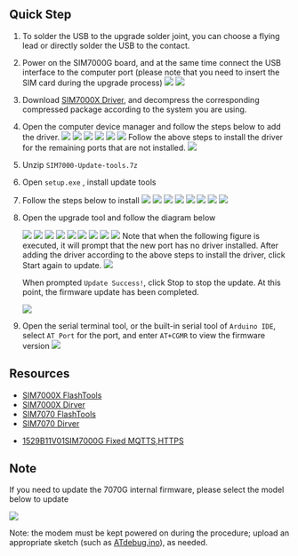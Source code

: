
## Quick Step

1. To solder the USB to the upgrade solder joint, you can choose a flying lead or directly solder the USB to the contact.
2. Power on the SIM7000G board, and at the same time connect the USB interface to the computer port (please note that you need to insert the SIM card during the upgrade process)
    ![](../image/16.png)
    ![](../image/17.png)
3. Download [SIM7000X Driver](https://1drv.ms/u/s!AmbpOqVezk5drS-ateuVXXDK1ulv?e=yc0kXz), and decompress the corresponding compressed package according to the system you are using.
4. Open the computer device manager and follow the steps below to add the driver.
    ![](../image/18.png)
    ![](../image/19.png)
    ![](../image/20.png)
    ![](../image/21.png)
    ![](../image/22.png)
    ![](../image/23.png)
    Follow the above steps to install the driver for the remaining ports that are not installed.
    ![](../image/24.png)

5. Unzip `SIM7000-Update-tools.7z`
6. Open `setup.exe` , install update tools
7. Follow the steps below to install
    ![](../image/1.png)
    ![](../image/2.png)
    ![](../image/3.png)
    ![](../image/4.png)
    ![](../image/5.png)
    ![](../image/6.png)
    ![](../image/7.png)
    ![](../image/8.png)

8. Open the upgrade tool and follow the diagram below

    ![](../image/9.png)
    ![](../image/10.png)
    ![](../image/11.png)
    ![](../image/12.png)
    ![](../image/13.png)
    ![](../image/14.png)
    ![](../image/15.png)
    ![](../image/25.png)
    ![](../image/26.png)
    Note that when the following figure is executed, it will prompt that the new port has no driver installed. After adding the driver according to the above steps to install the driver, click Start again to update.
    ![](../image/27.png)

    When prompted `Update Success!`, click Stop to stop the update. At this point, the firmware update has been completed.

    ![](../image/28.png)

9. Open the serial terminal tool, or the built-in serial tool of `Arduino IDE`, select `AT Port` for the port, and enter `AT+CGMR` to view the firmware version
    ![](../image/29.png)


## Resources

- [SIM7000X FlashTools](https://1drv.ms/u/s!AmbpOqVezk5drS1BascoH0_8EjTT?e=um3Q6A)
- [SIM7000X Dirver](https://1drv.ms/u/s!AmbpOqVezk5drS-ateuVXXDK1ulv?e=PN9QdC)
- [SIM7070  FlashTools](https://1drv.ms/u/s!AmbpOqVezk5dsHJDMvza3wE8961_?e=sa9zT8)
- [SIM7070  Dirver](https://1drv.ms/u/s!AmbpOqVezk5dsHJDMvza3wE8961_?e=sa9zT8)
<!-- - [1529B10SIM7000G Firmware](https://drive.google.com/file/d/105Jix1EYtxPomX5H1_2VmJphmYDoCYPJ/view?usp=sharing) -->
- [1529B11V01SIM7000G Fixed MQTTS,HTTPS](https://drive.google.com/file/d/12rZ9b7z3ONCPwtevOcz3khYl5vw4zGL3/view?usp=sharing)
  
## Note

If you need to update the 7070G internal firmware, please select the model below to update

![](../image/7070g.png)

Note: the modem must be kept powered on during the procedure; upload an appropriate sketch (such as [ATdebug.ino](/examples/Arduino_TinyGSM/ATdebug/ATdebug.ino)), as needed.
